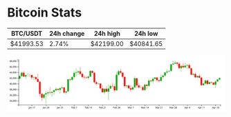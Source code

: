 # Bitcoin Stats

BTC/USDT|24h change|24h high|24h low|
|---|---|---|---|
|$41993.53|2.74%|$42199.00|$40841.65|

<img src="./chart.svg">
